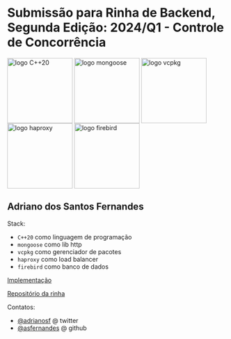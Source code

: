 # Submissão para Rinha de Backend, Segunda Edição: 2024/Q1 - Controle de Concorrência

<img src="https://miro.medium.com/v2/resize:fit:4800/format:webp/1*9-6ByghJFafPc3ASi1SNgw.jpeg" alt="logo C++20" width="150" height="auto" valign="middle">
<img src="https://upload.wikimedia.org/wikipedia/commons/c/c8/Mongoose_Web_Server.svg" alt="logo mongoose" width="150" height="auto" valign="middle">
<img src="https://devblogs.microsoft.com/wp-content/uploads/sites/9/2021/05/vcpkg-product-mark.png" alt="logo vcpkg" width="150" height="auto" valign="middle">
<img src="https://cdn.icon-icons.com/icons2/2699/PNG/512/haproxy_logo_icon_171017.png" alt="logo haproxy" width="150" height="auto" valign="middle">
<img src="https://firebirdsql.org/file/about/firebird-logo-200.png" alt="logo firebird" width="150" height="auto" valign="middle">

## Adriano dos Santos Fernandes

Stack:
- `C++20` como linguagem de programação
- `mongoose` como lib http
- `vcpkg` como gerenciador de pacotes
- `haproxy` como load balancer
- `firebird` como banco de dados

[Implementação](https://github.com/asfernandes/rinhaback24q1-haproxy-mongoose-firebird)

[Repositório da rinha](https://github.com/zanfranceschi/rinha-de-backend-2024-q1)

Contatos:
- [@adrianosf](https://twitter.com/adrianosf) @ twitter
- [@asfernandes](https://github.com/asfernandes) @ github
